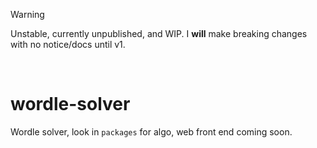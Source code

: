 > [!WARNING]  
> Unstable, currently unpublished, and WIP. I **will** make breaking changes with no notice/docs until v1.
<br />

# wordle-solver
Wordle solver, look in `packages` for algo, web front end coming soon.
